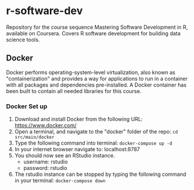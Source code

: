 # r-software-dev
Repository for the course sequence Mastering Software Development in R, available on Coursera. Covers R software development for building data science tools.

## Docker
Docker performs operating-system-level virtualization, also known as "containerization" and provides a way for applications to run in a container with all packages and dependencies pre-installed. A Docker container has been built to contain all needed libraries for this course.

### Docker Set up

1. Download and install Docker from the following URL: https://www.docker.com/
2. Open a terminal, and navigate to the "docker" folder of the repo: `cd src/main/docker`
3. Type the following command into terminal: `docker-compose up -d`
4. In your internet browser navigate to: localhost:8787
5. You should now see an RStudio instance.
    * username: rstudio
    * password: rstudio
6. The rstudio instance can be stopped by typing the following command in your terminal: `docker-compose down`